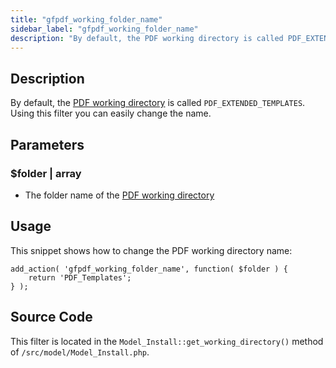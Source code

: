 ```yaml
---
title: "gfpdf_working_folder_name"
sidebar_label: "gfpdf_working_folder_name"
description: "By default, the PDF working directory is called PDF_EXTENDED_TEMPLATES. Using this filter you can easily change the name. "
---
```


## Description 

By default, the [PDF working directory](../first-custom-pdf.md#pdf-working-directory) is called `PDF_EXTENDED_TEMPLATES`. Using this filter you can easily change the name. 

## Parameters 

### $folder | array
*  The folder name of the [PDF working directory](../first-custom-pdf.md#pdf-working-directory)

## Usage 

This snippet shows how to change the PDF working directory name:

```
add_action( 'gfpdf_working_folder_name', function( $folder ) {
	return 'PDF_Templates';
} );
```

## Source Code 

This filter is located in the `Model_Install::get_working_directory()` method of `/src/model/Model_Install.php`.